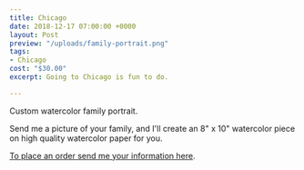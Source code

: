 ```yaml
---
title: Chicago
date: 2018-12-17 07:00:00 +0000
layout: Post
preview: "/uploads/family-portrait.png"
tags:
- Chicago
cost: "$30.00"
excerpt: Going to Chicago is fun to do.

---
```

Custom watercolor family portrait.

Send me a picture of your family, and I'll create an 8" x 10" watercolor piece on high quality watercolor paper for you.

[To place an order send me your information here](https://artbymegannacc.com/contact/).